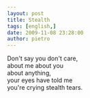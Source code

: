 ```yaml
---
layout: post
title: Stealth
tags: [english,]
date: 2009-11-08 23:28:00
author: pietro
---
```

Don't say you don't care,<br/>about me about you<br/>about anything,<br/>your eyes have told me<br/>you're crying stealth tears.
